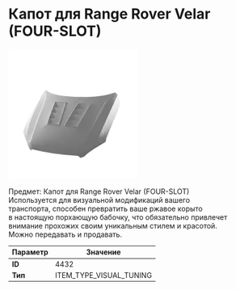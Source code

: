 # Капот для Range Rover Velar (FOUR-SLOT)

![Item Image](../img/4432.webp?raw=true)

Предмет: Капот для Range Rover Velar (FOUR-SLOT)<br>Используется для визуальной модификаций вашего<br>транспорта, способен превратить ваше ржавое корыто<br>в настоящую порхающую бабочку, что обязательно привлечет<br>внимание прохожих своим уникальным стилем и красотой.<br>Можно передавать и продавать.


| Параметр | Значение |
|----------|----------|
| **ID** | 4432 |
| **Тип** | ITEM_TYPE_VISUAL_TUNING |


